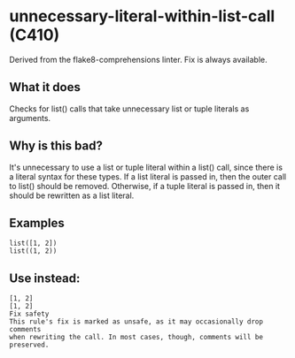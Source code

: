 # unnecessary-literal-within-list-call (C410)
Derived from the flake8-comprehensions linter.
Fix is always available.
## What it does
Checks for list() calls that take unnecessary list or tuple literals as
arguments.
## Why is this bad?
It's unnecessary to use a list or tuple literal within a list() call,
since there is a literal syntax for these types.
If a list literal is passed in, then the outer call to list() should be
removed. Otherwise, if a tuple literal is passed in, then it should be
rewritten as a list literal.
## Examples
```
list([1, 2])
list((1, 2))
```
## Use instead:
```
[1, 2]
[1, 2]
Fix safety
This rule's fix is marked as unsafe, as it may occasionally drop comments
when rewriting the call. In most cases, though, comments will be preserved.
```